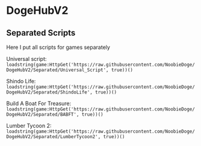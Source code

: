 # DogeHubV2

## Separated Scripts

Here I put all scripts for games separately

  Universal script:  ```loadstring(game:HttpGet('https://raw.githubusercontent.com/NoobieDoge/DogeHubV2/Separated/Universal_Script', true))()```


  Shindo Life:
  ```loadstring(game:HttpGet('https://raw.githubusercontent.com/NoobieDoge/DogeHubV2/Separated/ShindoLife', true))()```

  Build A Boat For Treasure:
  ```loadstring(game:HttpGet('https://raw.githubusercontent.com/NoobieDoge/DogeHubV2/Separated/BABFT', true))()```
  
  Lumber Tycoon 2:
  ```loadstring(game:HttpGet('https://raw.githubusercontent.com/NoobieDoge/DogeHubV2/Separated/LumberTycoon2', true))()```
  
